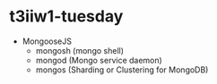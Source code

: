 # t3iiw1-tuesday

- MongooseJS
  - mongosh (mongo shell)
  - mongod (Mongo service daemon)
  - mongos (Sharding or Clustering for MongoDB)
